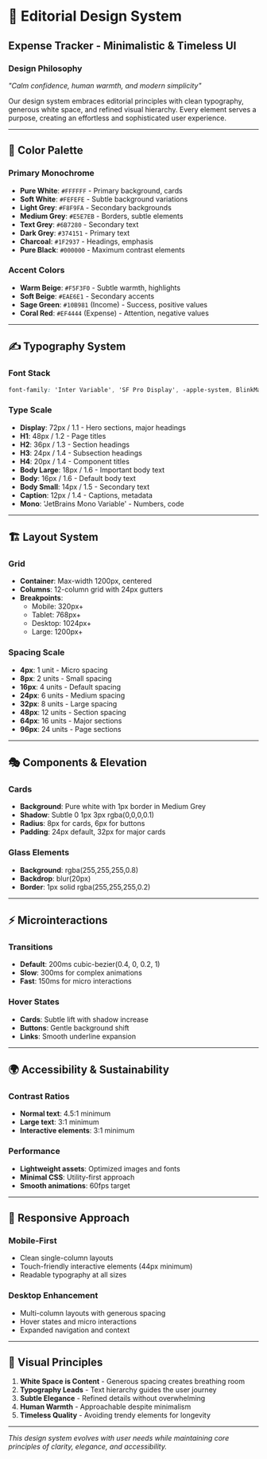 # 🎨 Editorial Design System
## Expense Tracker - Minimalistic & Timeless UI

### Design Philosophy
*"Calm confidence, human warmth, and modern simplicity"*

Our design system embraces editorial principles with clean typography, generous white space, and refined visual hierarchy. Every element serves a purpose, creating an effortless and sophisticated user experience.

---

## 🎨 Color Palette

### Primary Monochrome
- **Pure White**: `#FFFFFF` - Primary background, cards
- **Soft White**: `#FEFEFE` - Subtle background variations
- **Light Grey**: `#F8F9FA` - Secondary backgrounds
- **Medium Grey**: `#E5E7EB` - Borders, subtle elements
- **Text Grey**: `#6B7280` - Secondary text
- **Dark Grey**: `#374151` - Primary text
- **Charcoal**: `#1F2937` - Headings, emphasis
- **Pure Black**: `#000000` - Maximum contrast elements

### Accent Colors
- **Warm Beige**: `#F5F3F0` - Subtle warmth, highlights
- **Soft Beige**: `#EAE6E1` - Secondary accents
- **Sage Green**: `#10B981` (Income) - Success, positive values
- **Coral Red**: `#EF4444` (Expense) - Attention, negative values

---

## ✍️ Typography System

### Font Stack
```css
font-family: 'Inter Variable', 'SF Pro Display', -apple-system, BlinkMacSystemFont, 'Segoe UI', system-ui, sans-serif;
```

### Type Scale
- **Display**: 72px / 1.1 - Hero sections, major headings
- **H1**: 48px / 1.2 - Page titles  
- **H2**: 36px / 1.3 - Section headings
- **H3**: 24px / 1.4 - Subsection headings
- **H4**: 20px / 1.4 - Component titles
- **Body Large**: 18px / 1.6 - Important body text
- **Body**: 16px / 1.6 - Default body text
- **Body Small**: 14px / 1.5 - Secondary text
- **Caption**: 12px / 1.4 - Captions, metadata
- **Mono**: 'JetBrains Mono Variable' - Numbers, code

---

## 🏗️ Layout System

### Grid
- **Container**: Max-width 1200px, centered
- **Columns**: 12-column grid with 24px gutters
- **Breakpoints**: 
  - Mobile: 320px+
  - Tablet: 768px+
  - Desktop: 1024px+
  - Large: 1200px+

### Spacing Scale
- **4px**: 1 unit - Micro spacing
- **8px**: 2 units - Small spacing
- **16px**: 4 units - Default spacing
- **24px**: 6 units - Medium spacing
- **32px**: 8 units - Large spacing
- **48px**: 12 units - Section spacing
- **64px**: 16 units - Major sections
- **96px**: 24 units - Page sections

---

## 🎭 Components & Elevation

### Cards
- **Background**: Pure white with 1px border in Medium Grey
- **Shadow**: Subtle 0 1px 3px rgba(0,0,0,0.1)
- **Radius**: 8px for cards, 6px for buttons
- **Padding**: 24px default, 32px for major cards

### Glass Elements
- **Background**: rgba(255,255,255,0.8)
- **Backdrop**: blur(20px)
- **Border**: 1px solid rgba(255,255,255,0.2)

---

## ⚡ Microinteractions

### Transitions
- **Default**: 200ms cubic-bezier(0.4, 0, 0.2, 1)
- **Slow**: 300ms for complex animations
- **Fast**: 150ms for micro interactions

### Hover States
- **Cards**: Subtle lift with shadow increase
- **Buttons**: Gentle background shift
- **Links**: Smooth underline expansion

---

## 🌍 Accessibility & Sustainability

### Contrast Ratios
- **Normal text**: 4.5:1 minimum
- **Large text**: 3:1 minimum
- **Interactive elements**: 3:1 minimum

### Performance
- **Lightweight assets**: Optimized images and fonts
- **Minimal CSS**: Utility-first approach
- **Smooth animations**: 60fps target

---

## 📱 Responsive Approach

### Mobile-First
- Clean single-column layouts
- Touch-friendly interactive elements (44px minimum)
- Readable typography at all sizes

### Desktop Enhancement
- Multi-column layouts with generous spacing
- Hover states and micro interactions
- Expanded navigation and context

---

## 🎨 Visual Principles

1. **White Space is Content** - Generous spacing creates breathing room
2. **Typography Leads** - Text hierarchy guides the user journey
3. **Subtle Elegance** - Refined details without overwhelming
4. **Human Warmth** - Approachable despite minimalism
5. **Timeless Quality** - Avoiding trendy elements for longevity

---

*This design system evolves with user needs while maintaining core principles of clarity, elegance, and accessibility.*